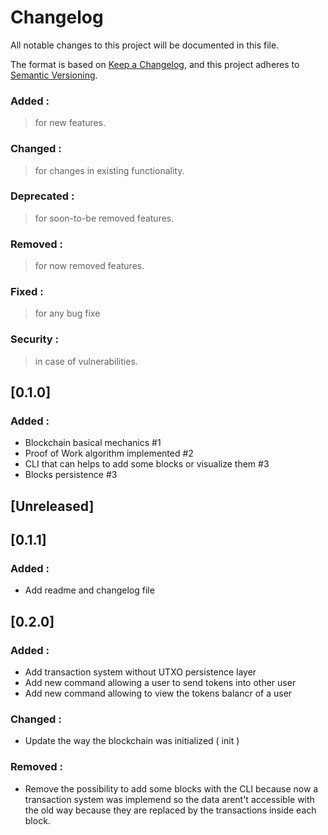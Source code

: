 # Changelog
All notable changes to this project will be documented in this file.

The format is based on [Keep a Changelog](https://keepachangelog.com/en/1.0.0/),
and this project adheres to [Semantic Versioning](https://semver.org/spec/v2.0.0.html).

### Added :
> for new features.

### Changed  :
> for changes in existing functionality.

### Deprecated :
> for soon-to-be removed features.
### Removed :
> for now removed features.
### Fixed :
> for any bug fixe
### Security :
> in case of vulnerabilities.

## [0.1.0]

### Added :
- Blockchain basical mechanics #1 
- Proof of Work algorithm implemented #2 
- CLI that can helps to add some blocks or visualize them #3 
- Blocks persistence #3
## [Unreleased]
## [0.1.1]
### Added :
- Add readme and changelog file
## [0.2.0]
### Added :
- Add transaction system without UTXO persistence layer
- Add new command allowing a user to send tokens into other user
- Add new command allowing to view the tokens balancr of a user
### Changed  :
- Update the way the blockchain was initialized ( init )
### Removed :
- Remove the possibility to add some blocks with the CLI because now a transaction system was implemend so the data arent't accessible with the old way because they are replaced by the transactions inside each block.
